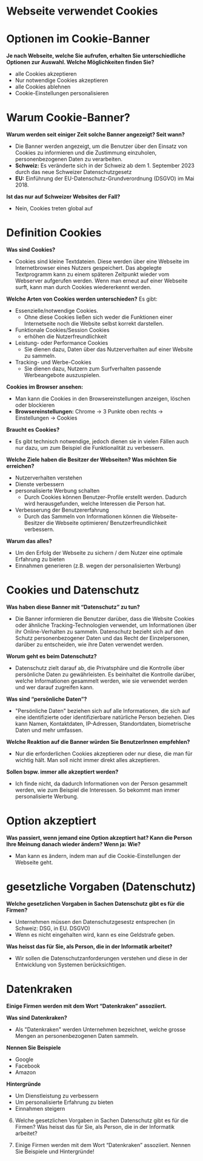 # **Webseite verwendet Cookies**

# Optionen im Cookie-Banner
**Je nach Webseite, welche Sie aufrufen, erhalten Sie unterschiedliche Optionen zur Auswahl. Welche Möglichkeiten finden Sie?**
- alle Cookies akzeptieren
- Nur notwendige Cookies akzeptieren
- alle Cookies ablehnen
- Cookie-Einstellungen personalisieren

# Warum Cookie-Banner?
**Warum werden seit einiger Zeit solche Banner angezeigt? Seit wann?** 
- Die Banner werden angezeigt, um die Benutzer über den Einsatz von Cookies zu informieren und die Zustimmung einzuholen, personenbezogenen Daten zu verarbeiten.
- **Schweiz:** Es veränderte sich in der Schweiz ab dem 1. September 2023 durch das neue Schweizer Datenschutzgesetz
- **EU:** Einführung der EU-Datenschutz-Grundverordnung (DSGVO) im Mai 2018.

**Ist das nur auf Schweizer Websites der Fall?**
- Nein, Cookies treten global auf

# Definition Cookies
**Was sind Cookies?**
- Cookies sind kleine Textdateien. Diese werden über eine Webseite im Internetbrowser eines Nutzers gespeichert. Das abgelegte Textprogramm kann zu einem späteren Zeitpunkt wieder vom Webserver aufgerufen werden. Wenn man erneut auf einer Webseite surft, kann man durch Cookies wiedererkennt werden.

**Welche Arten von Cookies werden unterschieden?**
Es gibt:
- Essenzielle/notwendige Cookies.
    - Ohne diese Cookies ließen sich weder die Funktionen einer Internetseite noch die Website selbst korrekt darstellen.
- Funktionale Cookies/Session Cookies
    - erhöhen die Nutzerfreundlichkeit
- Leistung- oder Performance Cookies
    - Sie dienen dazu, Daten über das Nutzerverhalten auf einer Website zu sammeln.
- Tracking- und Werbe-Cookies
    - Sie dienen dazu, Nutzern zum Surfverhalten passende Werbeangebote auszuspielen.

**Cookies im Browser ansehen:**
- Man kann die Cookies in den Browsereinstellungen anzeigen, löschen oder blockieren
- **Browsereinstellungen:** Chrome -> 3 Punkte oben rechts -> Einstellungen -> Cookies

**Braucht es Cookies?**
- Es gibt technisch notwendige, jedoch dienen sie in vielen Fällen auch nur dazu, um zum Beispiel die Funktionalität zu verbessern.


**Welche Ziele haben die Besitzer der Webseiten? Was möchten Sie erreichen?**
- Nutzerverhalten verstehen
- Dienste verbessern
- personalisierte Werbung schalten
    - Durch Cookies können Benutzer-Profile erstellt werden. Dadurch wird herausgefunden, welche Interessen die Person hat. 
- Verbesserung der Benutzererfahrung
    - Durch das Sammeln von Informationen können die Webseite-Besitzer die Webseite optimieren/ Benutzerfreundlichkeit verbessern.

**Warum das alles?**
- Um den Erfolg der Webseite zu sichern / dem Nutzer eine optimale Erfahrung zu bieten
- Einnahmen generieren (z.B. wegen der personalisierten Werbung)



# Cookies und Datenschutz
**Was haben diese Banner mit “Datenschutz” zu tun?**
- Die Banner informieren die Benutzer darüber, dass die Website Cookies oder ähnliche Tracking-Technologien verwendet, um Informationen über ihr Online-Verhalten zu sammeln. Datenschutz bezieht sich auf den Schutz personenbezogener Daten und das Recht der Einzelpersonen, darüber zu entscheiden, wie ihre Daten verwendet werden. 

**Worum geht es beim Datenschutz?**
- Datenschutz zielt darauf ab, die Privatsphäre und die Kontrolle über persönliche Daten zu gewährleisten. Es beinhaltet die Kontrolle darüber, welche Informationen gesammelt werden, wie sie verwendet werden und wer darauf zugreifen kann. 

**Was sind “persönliche Daten”?**
- "Persönliche Daten" beziehen sich auf alle Informationen, die sich auf eine identifizierte oder identifizierbare natürliche Person beziehen. Dies kann Namen, Kontaktdaten, IP-Adressen, Standortdaten, biometrische Daten und mehr umfassen.

**Welche Reaktion auf die Banner würden Sie BenutzerInnen empfehlen?**
- Nur die erforderlichen Cookies akzeptieren oder nur diese, die man für wichtig hält. Man soll nicht immer direkt alles akzeptieren.

**Sollen bspw. immer alle akzeptiert werden?**
- Ich finde nicht, da dadurch Informationen von der Person gesammelt werden, wie zum Beispiel die Interessen. So bekommt man immer personalisierte Werbung.

# Option akzeptiert
**Was passiert, wenn jemand eine Option akzeptiert hat?  Kann die Person Ihre Meinung danach wieder ändern? Wenn ja: Wie?**
- Man kann es ändern, indem man auf die Cookie-Einstellungen der Webseite geht.

# gesetzliche Vorgaben (Datenschutz)
**Welche gesetzlichen Vorgaben in Sachen Datenschutz gibt es für die Firmen?** 
- Unternehmen müssen den Datenschutzgesestz entsprechen (in Schweiz: DSG, in EU. DSGVO)
- Wenn es nicht eingehalten wird, kann es eine Geldstrafe geben.

**Was heisst das für Sie, als Person, die in der Informatik arbeitet?**
- Wir sollen die Datenschutzanforderungen verstehen und diese in der Entwicklung von Systemen berücksichtigen.


# Datenkraken
**Einige Firmen werden mit dem Wort “Datenkraken” assoziiert.**

**Was sind Datenkraken?**
- Als "Datenkraken" werden Unternehmen bezeichnet, welche grosse Mengen an personenbezogenen Daten sammeln.

**Nennen Sie Beispiele**
- Google
- Facebook
- Amazon

**Hintergründe**
- Um Dienstleistung zu verbessern
- Um personalisierte Erfahrung zu bieten
- Einnahmen steigern

6. Welche gesetzlichen Vorgaben in Sachen Datenschutz gibt es für die Firmen? Was heisst das für Sie, als Person, die in der Informatik arbeitet?

7. Einige Firmen werden mit dem Wort “Datenkraken” assoziiert. 
Nennen Sie Beispiele und Hintergründe!

